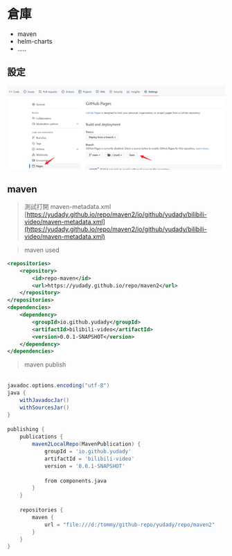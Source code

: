# 倉庫
* maven
* helm-charts
* .....

## 設定
![github setting](github-pages-setting.png)

## maven
> 測試打開 maven-metadata.xml
[https://yudady.github.io/repo/maven2/io/github/yudady/bilibili-video/maven-metadata.xml](https://yudady.github.io/repo/maven2/io/github/yudady/bilibili-video/maven-metadata.xml)

> maven used
```xml
<repositories>
    <repository>
        <id>repo-maven</id>
        <url>https://yudady.github.io/repo/maven2</url>
    </repository>
</repositories>
<dependencies>
    <dependency>
        <groupId>io.github.yudady</groupId>
        <artifactId>bilibili-video</artifactId>
        <version>0.0.1-SNAPSHOT</version>
    </dependency>
</dependencies>
```

> maven publish
```groovy

javadoc.options.encoding("utf-8")
java {
	withJavadocJar()
	withSourcesJar()
}

publishing {
	publications {
		maven2LocalRepo(MavenPublication) {
			groupId = 'io.github.yudady'
			artifactId = 'bilibili-video'
			version = '0.0.1-SNAPSHOT'

			from components.java
		}
	}

	repositories {
		maven {
			url = "file:///d:/tommy/github-repo/yudady/repo/maven2"
		}
	}
}
```

